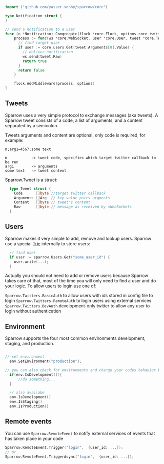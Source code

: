 
```go
import ("github.com/yasser.sobhy/sparrow/core")

type Notification struct {
}

// send a notification to a user
func (n *Notification) Congregate(flock *core.Flock, options core.twitt) {
    process := func(ws *core.WebSocket, user *core.User, tweet *core.Tweet) bool {
      // find target user
      if user := core.users.Get(tweet.Arguments[0].Value) {
        // deliver notification
        ws.send(tweet.Raw)
        return true
      }
      return false
    }

    flock.AddMiddleware(process, options)
}
```

## Tweets
Sparrow uses a very simple protocol to exchange messages (aka tweets). A Sparrow tweet consists of a code, a list of arguments, and a content separated by a semicolon.

Tweets arguments and content are optional, only code is required, for example:

```
n;arg1=4567;some text

n 			-> tweet code, specifies which target twitter callback to be run
arg1 		-> arguments
some text	-> tweet content
```

Sparrow.Tweet is a struct:

```go
  type Tweet struct {
    Code      []byte //target twitter callback
    Arguments []Arg  // key-value pairs argments
    Content   []byte // tweet's content
    Raw       []byte // message as received by uWebSockets
  }
```


## Users
Sparrow makes it very simple to add, remove and lookup users. Sparrow use a special [Trie](https://en.wikipedia.org/wiki/Trie) internally to store users:

```go
  // find user
  if user := sparrow.Users.Get("some_user_id") {
    user.write(...);
  }
```

Actually you should not need to add or remove users because Sparrow takes care of that, most of the time you will only need to find a user and do your logic. To allow users to login use one of:

`Sparrow.Twitters.BasicAuth` to allow users with ids stored in config file to login
`Sparrow.Twitters.RemoteAuth` to login users using external services
`Sparrow.Twitters.DevAuth` development-only twitter to allow any user to login without authentication


## Environment
Sparrow supports the four most common environments development, staging, and production.

```go

// set environment
  env.SetEnvironment("production");

// you can also check for environments and change your codes behavior based on that
  if(env.IsDevelopment()){
	  //do something...
  }

  // also availabe
  env.IsDevelopment()
  env.IsStaging()
  env.IsProduction()
```

## Remote events
You can use `Sparrow.RemoteEvent` to notify external services of events that has taken place in your code

```go
Sparrow.RemoteEvent.Trigger("login",  {user_id: ...});
// or
Sparrow.RemoteEvent.TriggerAsync("login",  {user_id: ...});
```

